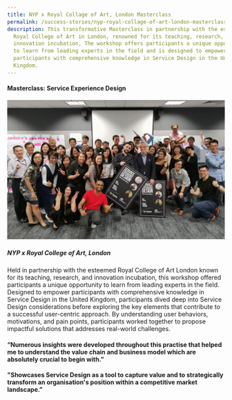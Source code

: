 ```yaml
---
title: NYP x Royal Collage of Art, London Masterclass
permalink: /success-stories/nyp-royal-collage-of-art-london-masterclass/
description: This transformative Masterclass in partnership with the esteemed
  Royal College of Art in London, renowned for its teaching, research, and
  innovation incubation, The workshop offers participants a unique opportunity
  to learn from leading experts in the field and is designed to empower
  participants with comprehensive knowledge in Service Design in the United
  Kingdom.
---
```

#### **Masterclass: Service Experience Design**

![](/images/Stories/stories_masterclass%20service%20experience%20design.jpg)

##### **NYP x Royal College of Art, London**

Held in partnership with the esteemed Royal College of Art London known for its teaching, research, and innovation incubation, this workshop offered participants a unique opportunity to learn from leading experts in the field. Designed to empower participants with comprehensive knowledge in Service Design in the United Kingdom, participants dived deep into Service Design considerations before exploring the key elements that contribute to a successful user-centric approach. By understanding user behaviors, motivations, and pain points, participants worked together to propose impactful solutions that addresses real-world challenges.

#### <b>“Numerous insights were developed throughout this practise that helped me to understand the value chain and business model which are absolutely crucial to begin with.”</b>

#### <b>"Showcases Service Design as a tool to capture value and to strategically transform an organisation's position within a competitive market landscape.”</b>